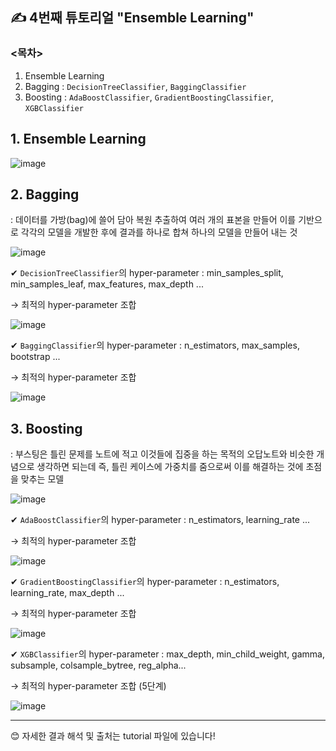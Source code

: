 ## ✍ 4번째 튜토리얼 "Ensemble Learning"

### <목차>
1. Ensemble Learning
2. Bagging : `DecisionTreeClassifier`,  `BaggingClassifier`
4. Boosting : `AdaBoostClassifier`,  `GradientBoostingClassifier`,  `XGBClassifier`

## 1. Ensemble Learning
![image](https://user-images.githubusercontent.com/67623921/204856410-36153ee9-868f-43f6-bf83-e511167efb8d.png)

## 2. Bagging
: 데이터를 가방(bag)에 쓸어 담아 복원 추출하여 여러 개의 표본을 만들어 이를 기반으로 각각의 모델을 개발한 후에 결과를 하나로 합쳐 하나의 모델을 만들어 내는 것

![image](https://user-images.githubusercontent.com/67623921/204858446-dee5014d-4414-4b4c-bb78-b107db978a7f.png)


✔ `DecisionTreeClassifier`의 hyper-parameter : min_samples_split, min_samples_leaf, max_features, max_depth ...

→ 최적의 hyper-parameter 조합

![image](https://user-images.githubusercontent.com/67623921/204857385-a8b1363b-62e5-4d1b-aff0-56504a6a4433.png)

✔ `BaggingClassifier`의 hyper-parameter : n_estimators, max_samples, bootstrap ...

→ 최적의 hyper-parameter 조합

![image](https://user-images.githubusercontent.com/67623921/204858551-2aaa6437-5d69-4e60-97f1-79ffb3599db9.png)



## 3. Boosting
: 부스팅은 틀린 문제를 노트에 적고 이것들에 집중을 하는 목적의 오답노트와 비슷한 개념으로 생각하면 되는데 즉, 틀린 케이스에 가중치를 줌으로써 이를 해결하는 것에 초점을 맞추는 모델

![image](https://user-images.githubusercontent.com/67623921/204859577-fa5915e3-ea56-4c49-8ad8-6ef88d8f2b21.png)


✔ `AdaBoostClassifier`의 hyper-parameter : n_estimators, learning_rate ...

→ 최적의 hyper-parameter 조합

![image](https://user-images.githubusercontent.com/67623921/204859882-8ae71714-3010-4400-91cc-b42769508551.png)


✔ `GradientBoostingClassifier`의 hyper-parameter : n_estimators, learning_rate, max_depth ...

→ 최적의 hyper-parameter 조합

![image](https://user-images.githubusercontent.com/67623921/204860153-32075633-6006-464d-9d4c-c7885386ee2a.png)

✔ `XGBClassifier`의 hyper-parameter : max_depth, min_child_weight, gamma, subsample, colsample_bytree, reg_alpha...

→ 최적의 hyper-parameter 조합 (5단계)

![image](https://user-images.githubusercontent.com/67623921/204860782-fb4fe93a-b030-45cc-945b-2f97ece46ebe.png)

--------------------------------

😊 자세한 결과 해석 및 출처는 tutorial 파일에 있습니다!
